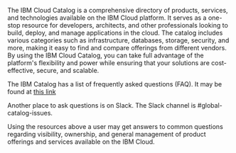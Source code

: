 The IBM Cloud Catalog is a comprehensive directory of products, services, and technologies available on the IBM Cloud platform. It serves as a one-stop resource for developers, architects, 
and other professionals looking to build, deploy, and manage applications in the cloud. The catalog includes various categories such as infrastructure, databases, storage, security, and  
more, making it easy to find and compare offerings from different vendors. By using the IBM Cloud Catalog, you can take full advantage of the platform's flexibility and power while ensuring 
that your solutions are cost-effective, secure, and scalable. 

The IBM Catalog has a list of frequently asked questions (FAQ).  It may be found at [this link](https://github.ibm.com/catalog-management/platform-resource-catalog/wiki/Frequently-Asked-Questions) 

Another place to ask questions is on Slack.  The Slack channel is #global-catalog-issues. 

Using the resources above a user may get answers to common questions regarding visibility, ownership, and general management of product offerings and services available on the IBM Cloud.
